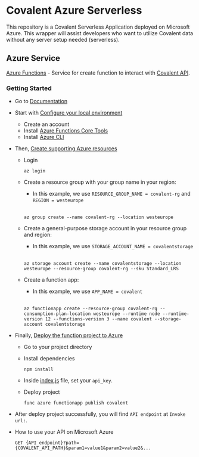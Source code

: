 # Covalent Azure Serverless
This repository is a Covalent Serverless Application deployed on Microsoft Azure. This wrapper will assist developers who want to utilize Covalent data without any server setup needed (serverless).

## Azure Service
[Azure Functions](https://azure.microsoft.com/services/functions/) - Service for create function to interact with [Covalent API](https://www.covalenthq.com/docs/api).

### Getting Started
- Go to [Documentation](https://docs.microsoft.com/azure/azure-functions/create-first-function-cli-node)

- Start with [Configure your local environment](https://docs.microsoft.com/azure/azure-functions/create-first-function-cli-node?tabs=azure-cli#configure-your-local-environment)
  - Create an account
  - Install [Azure Functions Core Tools](https://docs.microsoft.com/azure/azure-functions/functions-run-local#install-the-azure-functions-core-tools)
  - Install [Azure CLI](https://docs.microsoft.com/cli/azure/install-azure-cli)

- Then, [Create supporting Azure resources](https://docs.microsoft.com/azure/azure-functions/create-first-function-cli-node#create-supporting-azure-resources-for-your-function)
  - Login

    ```
    az login
    ```

  - Create a resource group with your group name in your region:
    <br>
    - In this example, we use `RESOURCE_GROUP_NAME = covalent-rg` and `REGION = westeurope`
    <br>

    ```
    az group create --name covalent-rg --location westeurope
    ```

  - Create a general-purpose storage account in your resource group and region:
    <br>
    - In this example, we use `STORAGE_ACCOUNT_NAME = covalentstorage`
    <br>

    ```
    az storage account create --name covalentstorage --location westeurope --resource-group covalent-rg --sku Standard_LRS
    ```

  - Create a function app:
    <br>
    - In this example, we use `APP_NAME = covalent`
    <br>

    ```
    az functionapp create --resource-group covalent-rg --consumption-plan-location westeurope --runtime node --runtime-version 12 --functions-version 3 --name covalent --storage-account covalentstorage
    ```

- Finally, [Deploy the function project to Azure](https://docs.microsoft.com/azure/azure-functions/create-first-function-cli-node#deploy-the-function-project-to-azure)
  - Go to your project directory
  - Install dependencies

    ```
    npm install
    ```
  - Inside [index.js](/request/index.js) file, set your `api_key`.

  - Deploy project

    ```
    func azure functionapp publish covalent
    ```

- After deploy project successfully, you will find `API endpoint` at `Invoke url:`.

- How to use your API on Microsoft Azure
  ```
  GET {API endpoint}?path={COVALENT_API_PATH}&param1=value1&param2=value2&...
  ```
